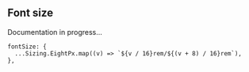 ## Font size

Documentation in progress...

```
fontSize: {
  ...Sizing.EightPx.map((v) => `${v / 16}rem/${(v + 8) / 16}rem`),
},
```